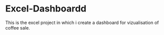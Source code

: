 # Excel-Dashboardd
This is the excel project in which i create a dashboard for vizualisation of coffee sale.
